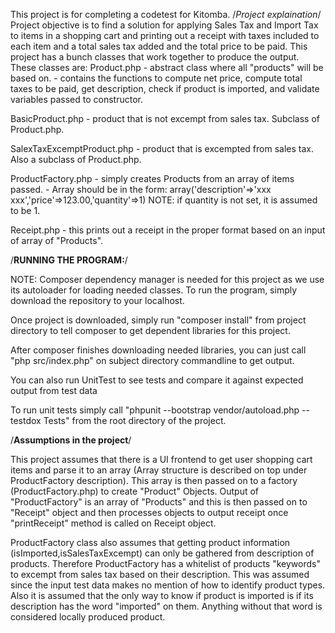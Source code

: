 This project is for completing a codetest for Kitomba.
/*Project explaination*/
Project objective is to find a solution for applying Sales Tax and Import Tax to items in a shopping cart and printing out a receipt with taxes included to each item and a total sales tax added and the total price to be paid. This project has a bunch classes that work together to produce the output. These classes are:
Product.php - abstract class where all "products" will be based on.
            - contains the functions to compute net price, compute total taxes to be paid, get description, check if product is imported, and validate variables passed to constructor.
            
BasicProduct.php - product that is not excempt from sales tax. Subclass       of Product.php.

SalexTaxExcemptProduct.php - product that is excempted from sales tax. Also a subclass of Product.php.

ProductFactory.php - simply creates Products from an array of items  passed. 
                   - Array should be in the form: array('description'=>'xxx xxx','price'=>123.00,'quantity'=>1) NOTE: if quantity is not set, it is assumed to be 1.

Receipt.php - this prints out a receipt in the proper format based on an input of array of "Products".

/**RUNNING THE PROGRAM:**/

NOTE: Composer dependency manager is needed for this project as we use its autoloader for loading needed classes.
To run the program, simply download the repository to your localhost.

Once project is downloaded, simply run "composer install" from project directory to tell composer to get dependent libraries for this project.

After composer finishes downloading needed libraries, you can just call "php src/index.php" on subject directory commandline to get output.

You can also run UnitTest to see tests and compare it against expected output from test data

To run unit tests simply call "phpunit --bootstrap vendor/autoload.php --testdox Tests" from the root directory of the project.

/**Assumptions in the project**/

This project assumes that there is a UI frontend to get user shopping cart items and parse it to an array (Array structure is described on top under ProductFactory description). This array is then passed on to a factory (ProductFactory.php) to create "Product" Objects. Output of "ProductFactory" is an array of "Products" and this is then passed on to "Receipt" object and then processes objects to output receipt once "printReceipt" method is called on Receipt object. 

ProductFactory class also assumes that getting product information (isImported,isSalesTaxExcempt) can only be gathered from description of products. Therefore ProductFactory has a whitelist of products "keywords" to excempt from sales tax based on their description. This was assumed since the input test data makes no mention of how to identify product types. Also it is assumed that the only way to know if product is imported is if its description has the word "imported" on them. Anything without that word is considered locally produced product. 

  